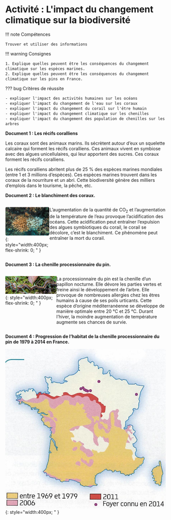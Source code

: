 # Activité : L'impact du changement climatique sur la biodiversité

!!! note Compétences

    Trouver et utiliser des informations

!!! warning Consignes

    1. Explique quelles peuvent être les conséquences du changement  climatique sur les espèces marines.
    2. Explique quelles peuvent être les conséquences du changement  climatique sur les pins en France.
    
??? bug Critères de réussite

    - expliquer l'impact des activités humaines sur les océans
    - expliquer l'impact du changement de l'eau sur les coraux
    - expliquer l'impact du changement du corail sur l'être humain
    - expliquer l'impact du changement climatique sur les chenilles
    - expliquer l'impact du changement des population de chenilles sur les arbres

**Document 1 : Les récifs coralliens**

Les coraux sont des animaux marins. Ils sécrètent autour d’eux un squelette calcaire qui forment les récifs coralliens. Ces animaux vivent en symbiose avec des algues unicellulaires, qui leur apportent des sucres. Ces coraux forment les récifs coralliens.

Les récifs coralliens abritent plus de 25 % des espèces marines mondiales (entre 1 et 3 millions d’espèces). Ces espèces marines
trouvent dans les coraux de la nourriture et un abri. Cette biodiversité génère des milliers d’emplois dans le tourisme, la pêche, etc.

**Document 2 : Le blanchiment des coraux.**

<div markdown style="display: flex; flex-direction: row; ">

![Photo de coraux](Pictures/photoCorauxBlanchis.png){: style="width:400px; flex-shrink: 0;  " }

L’augmentation de la quantité de CO<sub>2</sub> et l’augmentation de la température de l’eau provoque l’acidification des océans. Cette acidification peut entraîner l’expulsion des algues symbiotiques du corail, le corail se décolore, c’est le blanchiment. Ce phénomène peut entraîner la mort du corail.

</div>

**Document 3 : La chenille processionnaire du pin.**

<div markdown style="display: flex; flex-direction: row; ">


![Photo de chenilles processionnaires du pin](Pictures/photoProcessionairePin.png){: style="width:400px; flex-shrink: 0;  " }

La processionnaire du pin est la chenille d’un papillon nocturne. Elle dévore les parties vertes et freine ainsi le développement de l’arbre. Elle provoque de nombreuses allergies chez les êtres humains à cause de ses poils urticants.
Cette espèce d’origine méditerranéenne se développe de manière optimale entre 20 °C et 25 °C. Durant l’hiver, la moindre augmentation de température augmente ses chances de survie.

</div>


**Document 4 : Progression de l’habitat de la chenille processionnaire du pin de 1979 à 2014 en France.**

![](Pictures/carteProcessionairePin.jpg){: style="width:400px;  " }
